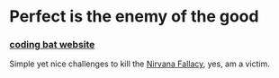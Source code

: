 # Perfect is the enemy of the good
### [coding bat website](http://codingbat.com/java)

Simple yet nice challenges to kill the [Nirvana Fallacy](https://en.wikipedia.org/wiki/Nirvana_fallacy),
yes, am a victim.

